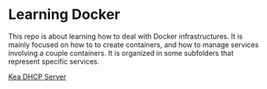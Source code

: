 # Learning Docker

This repo is about learning how to deal with Docker infrastructures. It is mainly focused on how to to create containers, and how to manage services involving a couple containers. It is organized in some subfolders that represent specific services. 

[Kea DHCP Server](https://github.com/joaoepj/learning-docker/tree/master/kea)
